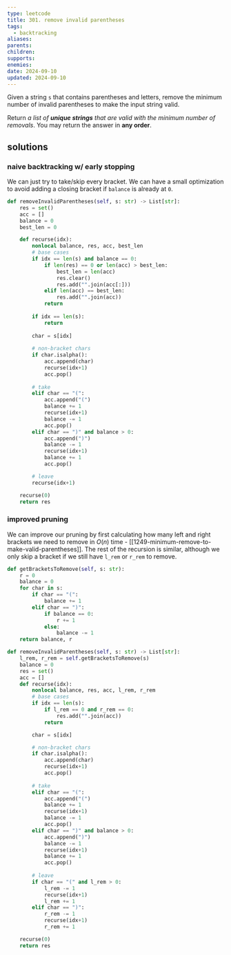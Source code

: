 ```yaml
---
type: leetcode
title: 301. remove invalid parentheses
tags:
  - backtracking
aliases: 
parents: 
children: 
supports: 
enemies: 
date: 2024-09-10
updated: 2024-09-10
---
```


Given a string `s` that contains parentheses and letters, remove the minimum number of invalid parentheses to make the input string valid.

Return _a list of **unique strings** that are valid with the minimum number of removals_. You may return the answer in **any order**.

## solutions

### naive backtracking w/ early stopping

We can just try to take/skip every bracket. We can have a small optimization to avoid adding a closing bracket if `balance` is already at `0`.

```python
def removeInvalidParentheses(self, s: str) -> List[str]:
	res = set()
	acc = []
	balance = 0
	best_len = 0

	def recurse(idx):
		nonlocal balance, res, acc, best_len
		# base cases
		if idx == len(s) and balance == 0:
			if len(res) == 0 or len(acc) > best_len:
				best_len = len(acc)
				res.clear()
				res.add("".join(acc[:]))
			elif len(acc) == best_len:
				res.add("".join(acc))
			return
	  
		if idx == len(s):
			return
	  
		char = s[idx]
	  
		# non-bracket chars
		if char.isalpha():
			acc.append(char)
			recurse(idx+1)
			acc.pop()
	  
		# take
		elif char == "(":
			acc.append("(")
			balance += 1
			recurse(idx+1)
			balance -= 1
			acc.pop()
		elif char == ")" and balance > 0:
			acc.append(")")
			balance -= 1
			recurse(idx+1)
			balance += 1
			acc.pop()

		# leave
		recurse(idx+1)

	recurse(0)
	return res
```

### improved pruning

We can improve our pruning by first calculating how many left and right brackets we need to remove in $O(n)$ time - [[1249-minimum-remove-to-make-valid-parentheses]]. The rest of the recursion is similar, although we only skip a bracket if we still have `l_rem` or `r_rem` to remove.

```python
def getBracketsToRemove(self, s: str):
	r = 0
	balance = 0
	for char in s:
		if char == "(":
			balance += 1
		elif char == ")":
			if balance == 0:
				r += 1
			else:
				balance -= 1
	return balance, r        

def removeInvalidParentheses(self, s: str) -> List[str]:
	l_rem, r_rem = self.getBracketsToRemove(s)
	balance = 0
	res = set()
	acc = []
	def recurse(idx):
		nonlocal balance, res, acc, l_rem, r_rem
		# base cases
		if idx == len(s):
			if l_rem == 0 and r_rem == 0:
				res.add("".join(acc))
			return

		char = s[idx]

		# non-bracket chars
		if char.isalpha():
			acc.append(char)
			recurse(idx+1)
			acc.pop()
		
		# take
		elif char == "(":
			acc.append("(")
			balance += 1
			recurse(idx+1)
			balance -= 1
			acc.pop()
		elif char == ")" and balance > 0:
			acc.append(")")
			balance -= 1
			recurse(idx+1)
			balance += 1
			acc.pop()
		
		# leave
		if char == "(" and l_rem > 0:
			l_rem -= 1
			recurse(idx+1)
			l_rem += 1
		elif char == ")":
			r_rem -= 1
			recurse(idx+1)
			r_rem += 1

	recurse(0)
	return res
```
